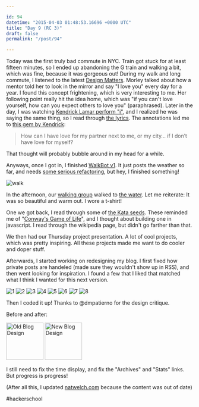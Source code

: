 ```yaml
---

id: 94
datetime: "2015-04-03 01:48:53.16696 +0000 UTC"
title: "Day 9 (RC 3)"
draft: false
permalink: "/post/94"

---
```


Today was the first truly bad commute in NYC. Train got stuck for at least fifteen minutes, so I ended up abandoning the G train and walking a bit, which was fine, because it was gorgeous out! During my walk and long commute, I listened to the latest [Design Matters](http://designobserver.com/feature/morley/38833/). Morley talked about how a mentor told her to look in the mirror and say "I love you" every day for a year. I found this concept frightening, which is very interesting to me. Her following point really hit the idea home, which was "if you can't love yourself, how can you expect others to love you" (paraphrased). Later in the day, I was watching [Kendrick Lamar perform "i"](https://www.youtube.com/watch?v=sop2V_MREEI), and I realized he was saying the same thing, so I read through [the lyrics](http://genius.com/Kendrick-lamar-i-lyrics). The annotations led me to [this gem by Kendrick](http://genius.com/2339642):

 > How can I have love for my partner next to me, or my city… if I don’t have love for myself?
 
 That thought will probably bubble around in my head for a while.

Anyways, once I got in, I finished [WalkBot v1](https://github.com/icco/zulip-walkbot). It just posts the weather so far, and needs [some serious refactoring](https://github.com/icco/zulip-walkbot/pull/1), but hey, I finished something!
 
 ![walk](https://s3.amazonaws.com/f.cl.ly/items/1b3h3i3G1o08373N1L11/Screen%!S(MISSING)hot%!-(MISSING)04-02%!a(MISSING)t%!.(MISSING)34%!p(MISSING)ng)
 
In the afternoon, our [walking group](https://www.flickr.com/photos/icco/16392050104/) walked to [the water](https://www.flickr.com/photos/icco/16392049844/). Let me reiterate: It was so beautiful and warm out. I wore a t-shirt!

 One we got back, I read through some of [the Kata seeds](https://github.com/kata-seeds). These reminded me of "[Conway's Game of Life](https://en.wikipedia.org/wiki/Conway's_Game_of_Life)", and I thought about building one in javascript. I read through the wikipedia page, but didn't go farther than that.
 
 We then had our Thursday project presentation. A lot of cool projects, which was pretty inspiring. All these projects made me want to do cooler and doper stuff.
 
Afterwards, I started working on redesigning my blog. I first fixed how private posts are handeled (made sure they wouldn't show up in RSS), and then went looking for inspiration. I found a few that I liked that matched what I think I wanted for this next version.

![1](https://s3.amazonaws.com/f.cl.ly/items/2s3Y3z3U3Q1N2c082j3T/Screen%!S(MISSING)hot%!-(MISSING)04-02%!a(MISSING)t%!.(MISSING)45%!p(MISSING)ng) ![2](https://s3.amazonaws.com/f.cl.ly/items/1k1z2n3z1r1X3l0T1X2V/Screen%!S(MISSING)hot%!-(MISSING)04-02%!a(MISSING)t%!.(MISSING)11%!p(MISSING)ng) ![3](https://s3.amazonaws.com/f.cl.ly/items/4401313o0O3w1U1j3J0G/Screen%!S(MISSING)hot%!-(MISSING)04-02%!a(MISSING)t%!.(MISSING)53%!p(MISSING)ng) ![4](https://s3.amazonaws.com/f.cl.ly/items/2G133v0n1J003R1c280X/Screen%!S(MISSING)hot%!-(MISSING)04-02%!a(MISSING)t%!.(MISSING)47%!p(MISSING)ng) ![5](https://s3.amazonaws.com/f.cl.ly/items/1G2k0I3l2u031d1I2x2C/Screen%!S(MISSING)hot%!-(MISSING)04-02%!a(MISSING)t%!.(MISSING)34%!p(MISSING)ng) ![6](https://s3.amazonaws.com/f.cl.ly/items/3K2Y1043161W453H0f2E/Screen%!S(MISSING)hot%!-(MISSING)04-02%!a(MISSING)t%!.(MISSING)56%!p(MISSING)ng) ![7](https://s3.amazonaws.com/f.cl.ly/items/0c0o0k0Z0l1X1G0F1G3N/Screen%!S(MISSING)hot%!-(MISSING)04-02%!a(MISSING)t%!.(MISSING)50%!p(MISSING)ng) ![8](https://s3.amazonaws.com/f.cl.ly/items/271Y1e0q3T071P0I1N3j/Screen%!S(MISSING)hot%!-(MISSING)04-02%!a(MISSING)t%!.(MISSING)35%!p(MISSING)ng)

Then I coded it up! Thanks to @dmpatierno for the design critique.

Before and after:

<a href="https://www.flickr.com/photos/icco/16392844844/sizes/o/" title="Old Blog Design by Nat Welch, on Flickr"><img src="https://farm8.staticflickr.com/7595/16392844844_b6432d4efb_s.jpg" width="100" height="100" alt="Old Blog Design"></a> <a href="https://www.flickr.com/photos/icco/16807854087/sizes/o/" title="New Blog Design by Nat Welch, on Flickr"><img src="https://farm8.staticflickr.com/7634/16807854087_28705424f8_s.jpg" width="100" height="100" alt="New Blog Design"></a>

I still need to fix the time display, and fix the "Archives" and "Stats" links. But progress is progress!

(After all this, I updated [natwelch.com](http://natwelch.com) because the content was out of date)

#hackerschool
